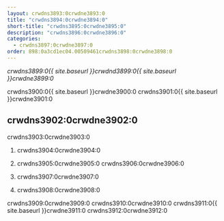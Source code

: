 ```yaml
---
layout: crwdns3893:0crwdne3893:0
title: "crwdns3894:0crwdne3894:0"
short-title: "crwdns3895:0crwdne3895:0"
description: "crwdns3896:0crwdne3896:0"
categories:
  - crwdns3897:0crwdne3897:0
order: 898:0a3cd1ec04.00509461crwdns3898:0crwdne3898:0
---
```

*crwdns3899:0{{ site.baseurl }}crwdnd3899:0{{ site.baseurl }}crwdne3899:0*

crwdns3900:0{{ site.baseurl }}crwdne3900:0 crwdns3901:0{{ site.baseurl }}crwdne3901:0

## crwdns3902:0crwdne3902:0

crwdns3903:0crwdne3903:0

1. crwdns3904:0crwdne3904:0

2. crwdns3905:0crwdne3905:0 crwdns3906:0crwdne3906:0

3. crwdns3907:0crwdne3907:0

4. crwdns3908:0crwdne3908:0

crwdns3909:0crwdne3909:0 crwdns3910:0crwdne3910:0 crwdns3911:0{{ site.baseurl }}crwdne3911:0 crwdns3912:0crwdne3912:0